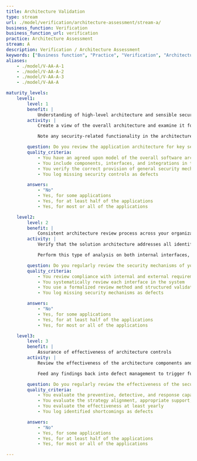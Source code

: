 ```yaml
---
title: Architecture Validation
type: stream
url: ./model/verification/architecture-assessment/stream-a/
business_function: Verification
business_function_url: verification
practice: Architecture Assessment
stream: A
description: Verification / Architecture Assessment
keywords: ["Business function", "Practice", "Verification", "Architecture Assessment"]
aliases:
    - ./model/V-AA-A-1
    - ./model/V-AA-A-2
    - ./model/V-AA-A-3
    - ./model/V-AA-A

maturity_levels:
    level1:
        level: 1
        benefit: |
            Understanding of high-level architecture and sensible security measures
        activity: |
            Create a view of the overall architecture and examine it for the correct provision of general security mechanisms such as authentication, authorization, user and rights management, secure communication, data protection, key management and log management. Also consider the support for privacy. Do this based on project artifacts such as architecture or design documents, or interviews with business owners and technical staff. Also consider the infrastructure components - these are all the systems, components and libraries (including SDKs) that are not specific to the application, but provide direct support to use or manage the application(s) in the organisation.

            Note any security-related functionality in the architecture and review its correct provision. Do this in an ad-hoc manner, from the point of view of anonymous users, authorized users, and specific application roles.

        question: Do you review the application architecture for key security objectives on an ad-hoc basis?
        quality_criteria:
            - You have an agreed upon model of the overall software architecture
            - You include components, interfaces, and integrations in the architecture model
            - You verify the correct provision of general security mechanisms
            - You log missing security controls as defects

        answers:
            - "No"
            - Yes, for some applications
            - Yes, for at least half of the applications
            - Yes, for most or all of the applications

    level2:
        level: 2
        benefit: |
            Consistent architecture review process across your organization
        activity: |
            Verify that the solution architecture addresses all identified security and compliance requirements. For each interface in the application, iterate through the list of security and compliance requirements and analyze the architecture for their provision. Also perform an interaction or data flow analysis to ensure that the requirements are adequately addressed over different components. Elaborate the analysis to show the design-level features that address each requirement.

            Perform this type of analysis on both internal interfaces, e.g. between tiers, as well as external ones, e.g. those comprising the attack surface. Also identify and validate important design decisions made as part of the architecture, in particular when they deviate from the available shared security solutions in the organization. Finally, update the findings based on changes made during the development cycle, and note any requirements that are not clearly provided at the design level as assessment findings.

        question: Do you regularly review the security mechanisms of your architecture?
        quality_criteria:
            - You review compliance with internal and external requirements
            - You systematically review each interface in the system
            - You use a formalized review method and structured validation
            - You log missing security mechanisms as defects

        answers:
            - "No"
            - Yes, for some applications
            - Yes, for at least half of the applications
            - Yes, for most or all of the applications

    level3:
        level: 3
        benefit: |
            Assurance of effectiveness of architecture controls
        activity: |
            Review the effectiveness of the architecture components and their provided security mechanisms in terms of alignment with the overall strategy of the organization, and scrutinize the degree of availability, scalability and enterprise-readiness of the chosen security solutions. While tactical choices for a particular application can make sense in specific contexts, it is important to keep an eye on the bigger picture and ensure future readiness of the designed solution.

            Feed any findings back into defect management to trigger further improvements to the architecture.

        question: Do you regularly review the effectiveness of the security controls?
        quality_criteria:
            - You evaluate the preventive, detective, and response capabilities of security controls
            - You evaluate the strategy alignment, appropriate support, and scalability of security controls
            - You evaluate the effectiveness at least yearly
            - You log identified shortcomings as defects

        answers:
            - "No"
            - Yes, for some applications
            - Yes, for at least half of the applications
            - Yes, for most or all of the applications

---
```

